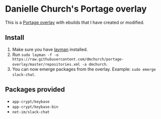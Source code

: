 # Danielle Church's Portage overlay

This is a [Portage overlay][overlay] with ebuilds that I have created
or modified.


## Install

1. Make sure you have [layman][layman] installed.
2. Run `sudo layman -f -o https://raw.githubusercontent.com/dmchurch/portage-overlay/master/repositories.xml -a dmchurch`.
3. You can now emerge packages from the overlay. Example: `sudo emerge slack-chat`.

## Packages provided

* `app-crypt/keybase`
* `app-crypt/keybase-bin`
* `net-im/slack-chat`

[overlay]: https://wiki.gentoo.org/wiki/Overlay
[layman]: http://wiki.gentoo.org/wiki/Layman
